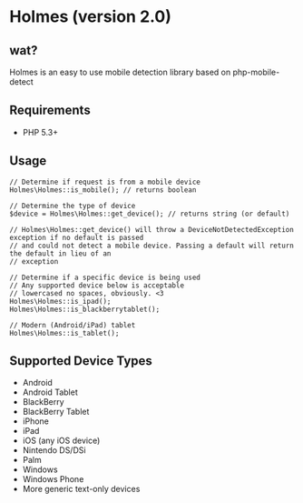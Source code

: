 # Holmes (version 2.0)

## wat?

Holmes is an easy to use mobile detection library based on php-mobile-detect

## Requirements

* PHP 5.3+

## Usage

    // Determine if request is from a mobile device
    Holmes\Holmes::is_mobile(); // returns boolean

    // Determine the type of device
    $device = Holmes\Holmes::get_device(); // returns string (or default)

    // Holmes\Holmes::get_device() will throw a DeviceNotDetectedException exception if no default is passed
    // and could not detect a mobile device. Passing a default will return the default in lieu of an
    // exception

    // Determine if a specific device is being used
    // Any supported device below is acceptable
    // lowercased no spaces, obviously. <3
    Holmes\Holmes::is_ipad();
    Holmes\Holmes::is_blackberrytablet();

    // Modern (Android/iPad) tablet
    Holmes\Holmes::is_tablet();
## Supported Device Types

* Android
* Android Tablet
* BlackBerry
* BlackBerry Tablet
* iPhone
* iPad
* iOS (any iOS device)
* Nintendo DS/DSi
* Palm
* Windows
* Windows Phone
* More generic text-only devices
